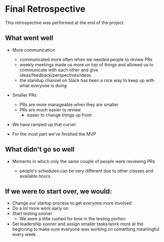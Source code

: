 # Final Retrospective

This retrospective was performed at the end of the project.



## What went well

- More communication 

  - communicated more often when we needed people to review PRs
  - weekly meetings made us more on top of things and allowed us to communicate with each other and give ideas/feedback/perspectives/ideas
  - the standup channel on Slack has been a nice way to keep up with what everyone is doing

- Smaller PRs

  - PRs are more manageable when they are smaller
  - PRs are much easier to review 
    - easier to change things up front 

- We have ramped up that curve!

- For the most part we've finished the MVP

  

## What didn't go so well

- Moments in which only the same couple of people were reviewing PRs
  
  - people's schedules can be very different due to other classes and available hours
  
  

## If we were to start over, we would:

- Change our startup process to get everyone more involved
- Do a lot more work early on
- Start testing sooner
  - We were a little rushed for time in the testing portion
- Set leadership sooner and assign smaller tasks/work more at the beginning to make sure everyone was working on something meaningful every week
